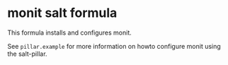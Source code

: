 # monit salt formula

This formula installs and configures monit.

See `pillar.example` for more information on howto configure monit using the salt-pillar.
